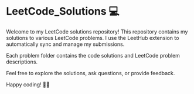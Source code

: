 # LeetCode_Solutions 💻

Welcome to my LeetCode solutions repository! This repository contains my solutions to various LeetCode problems. I use the LeetHub extension to automatically sync and manage my submissions.

Each problem folder contains the code solutions and LeetCode problem descriptions.

Feel free to explore the solutions, ask questions, or provide feedback.

Happy coding! 🚀🔥
